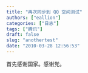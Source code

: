 ```yaml
---
title: "再次同步到 QQ 空间测试"
authors: ["eallion"]
categories: ["日志"]
tags: ["腾讯"]
draft: false
slug: "anothertest"
date: "2010-03-28 12:56:53"
---
```


首先感谢国家。感谢党。

